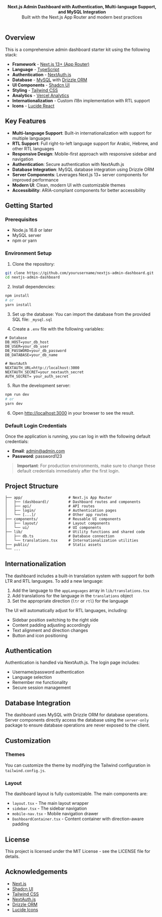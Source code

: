 <div align="center"><strong>Next.js Admin Dashboard with Authentication, Multi-language Support, and MySQL Integration</strong></div>
<div align="center">Built with the Next.js App Router and modern best practices</div>
<br />

## Overview

This is a comprehensive admin dashboard starter kit using the following stack:

- **Framework** - [Next.js 13+ (App Router)](https://nextjs.org)
- **Language** - [TypeScript](https://www.typescriptlang.org)
- **Authentication** - [NextAuth.js](https://next-auth.js.org)
- **Database** - [MySQL](https://www.mysql.com) with [Drizzle ORM](https://orm.drizzle.team)
- **UI Components** - [Shadcn UI](https://ui.shadcn.com/)
- **Styling** - [Tailwind CSS](https://tailwindcss.com)
- **Analytics** - [Vercel Analytics](https://vercel.com/analytics)
- **Internationalization** - Custom i18n implementation with RTL support
- **Icons** - [Lucide React](https://lucide.dev)

## Key Features

- **Multi-language Support**: Built-in internationalization with support for multiple languages
- **RTL Support**: Full right-to-left language support for Arabic, Hebrew, and other RTL languages
- **Responsive Design**: Mobile-first approach with responsive sidebar and navigation
- **Authentication**: Secure authentication with NextAuth.js
- **Database Integration**: MySQL database integration using Drizzle ORM
- **Server Components**: Leverages Next.js 13+ server components for improved performance
- **Modern UI**: Clean, modern UI with customizable themes
- **Accessibility**: ARIA-compliant components for better accessibility

## Getting Started

### Prerequisites

- Node.js 16.8 or later
- MySQL server
- npm or yarn

### Environment Setup

1. Clone the repository:
```bash
git clone https://github.com/yourusername/nextjs-admin-dashboard.git
cd nextjs-admin-dashboard
```

2. Install dependencies:
```bash
npm install
# or
yarn install
```

3. Set up the database:
You can import the database from the provided SQL file: `_mysql.sql`


4. Create a `.env` file with the following variables:
```
# Database
DB_HOST=your_db_host
DB_USER=your_db_user
DB_PASSWORD=your_db_password
DB_DATABASE=your_db_name

# NextAuth
NEXTAUTH_URL=http://localhost:3000
NEXTAUTH_SECRET=your_nextauth_secret
AUTH_SECRET= your_auth_secret
```

5. Run the development server:
```bash
npm run dev
# or
yarn dev
```

6. Open [http://localhost:3000](http://localhost:3000) in your browser to see the result.

### Default Login Credentials

Once the application is running, you can log in with the following default credentials:

- **Email**: admin@admin.com
- **Password**: password123

> **Important**: For production environments, make sure to change these default credentials immediately after the first login.

## Project Structure

```
├── app/                     # Next.js App Router
│   ├── (dashboard)/         # Dashboard routes and components
│   ├── api/                 # API routes
│   ├── login/               # Authentication pages
│   └── [...]/               # Other app routes
├── components/              # Reusable UI components
│   ├── layout/              # Layout components
│   └── ui/                  # UI components
├── lib/                     # Utility functions and shared code
│   ├── db.ts                # Database connection
│   └── translations.tsx     # Internationalization utilities
├── public/                  # Static assets
└── ...
```

## Internationalization

The dashboard includes a built-in translation system with support for both LTR and RTL languages. To add a new language:

1. Add the language to the `appLanguages` array in `lib/translations.tsx`
2. Add translations for the language in the `translations` object
3. Set the appropriate direction (`ltr` or `rtl`) for the language

The UI will automatically adjust for RTL languages, including:
- Sidebar position switching to the right side
- Content padding adjusting accordingly
- Text alignment and direction changes
- Button and icon positioning

## Authentication

Authentication is handled via NextAuth.js. The login page includes:
- Username/password authentication
- Language selection
- Remember me functionality
- Secure session management

## Database Integration

The dashboard uses MySQL with Drizzle ORM for database operations. Server components directly access the database using the `server-only` package to ensure database operations are never exposed to the client.

## Customization

### Themes

You can customize the theme by modifying the Tailwind configuration in `tailwind.config.js`.

### Layout

The dashboard layout is fully customizable. The main components are:
- `layout.tsx` - The main layout wrapper
- `sidebar.tsx` - The sidebar navigation
- `mobile-nav.tsx` - Mobile navigation drawer
- `DashboardContainer.tsx` - Content container with direction-aware padding

## License

This project is licensed under the MIT License - see the LICENSE file for details.

## Acknowledgements

- [Next.js](https://nextjs.org)
- [Shadcn UI](https://ui.shadcn.com/)
- [Tailwind CSS](https://tailwindcss.com)
- [NextAuth.js](https://next-auth.js.org)
- [Drizzle ORM](https://orm.drizzle.team)
- [Lucide Icons](https://lucide.dev)
